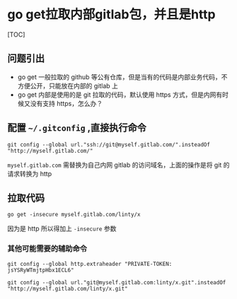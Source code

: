 # go get拉取内部gitlab包，并且是http

[TOC]

## 问题引出
- go get 一般拉取的 github 等公有仓库，但是当有的代码是内部业务代码，不方便公开，只能放在内部的 gitlab 上
- go get 内部是使用的是 git 拉取的代码，默认使用 https 方式，但是内网有时候又没有支持 https，怎么办？

## 配置 `~/.gitconfig` ,直接执行命令
```shell
git config --global url."ssh://git@myself.gitlab.com/".insteadOf "http://myself.gitlab.com/"
```
`myself.gitlab.com` 需替换为自己内网 gitlab 的访问域名，上面的操作是将 git 的请求转换为 http

## 拉取代码
```shell
go get -insecure myself.gitlab.com/linty/x
```

因为是 http 所以得加上 `-insecure` 参数


### 其他可能需要的辅助命令
```shell
git config --global http.extraheader "PRIVATE-TOKEN: jsYSRyWTmjtpHbx1ECL6"

git config --global url."git@myself.gitlab.com:linty/x.git".insteadOf "http://myself.gitlab.com/linty/x.git"
```